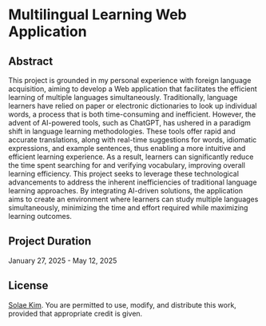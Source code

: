 # Multilingual Learning Web Application
## Abstract
This project is grounded in my personal experience with foreign language acquisition, aiming to develop a Web application that facilitates the efficient learning of multiple languages simultaneously. Traditionally, language learners have relied on paper or electronic dictionaries to look up individual words, a process that is both time-consuming and inefficient. However, the advent of AI-powered tools, such as ChatGPT, has ushered in a paradigm shift in language learning methodologies. These tools offer rapid and accurate translations, along with real-time suggestions for words, idiomatic expressions, and example sentences, thus enabling a more intuitive and efficient learning experience. As a result, learners can significantly reduce the time spent searching for and verifying vocabulary, improving overall learning efficiency. This project seeks to leverage these technological advancements to address the inherent inefficiencies of traditional language learning approaches. By integrating AI-driven solutions, the application aims to create an environment where learners can study multiple languages simultaneously, minimizing the time and effort required while maximizing learning outcomes.
## Project Duration
January 27, 2025 - May 12, 2025
## License
[Solae Kim](https://github.com/solaecloud/). You are permitted to use, modify, and distribute this work, provided that appropriate credit is given.
